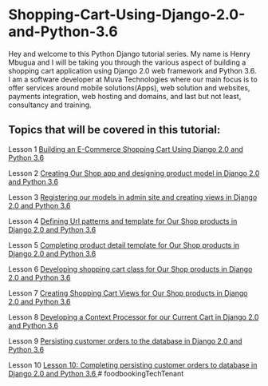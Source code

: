 # Shopping-Cart-Using-Django-2.0-and-Python-3.6

Hey and welcome to this Python Django tutorial series. My name is Henry Mbugua 
and I will be taking you through the various aspect of building a shopping cart application using Django 2.0 
web framework and Python 3.6. I am a software developer at Muva Technologies where our main focus is to offer 
services around mobile solutions(Apps), web solution 
and websites, payments integration, web hosting and domains, and last but not least, consultancy and training.


## Topics that will be covered in this tutorial:

Lesson 1 [Building an E-Commerce Shopping Cart Using Django 2.0 and Python 3.6 ](https://muva.co.ke/blog/lesson-1-building-e-commerce-shopping-cart-using-django-2-0-python-3-6/)

Lesson 2 [Creating Our Shop app and designing product model in Django 2.0 and Python 3.6](http://muva.co.ke/blog/creating-shop-app-designing-product-model-django-2-0-python-3-6/)

Lesson 3 [Registering our models in admin site and creating views in Django 2.0 and Python 3.6 ](http://muva.co.ke/blog/lesson-3registering-models-admin-site-creating-views-django-2-0-python-3-6/)

Lesson 4 [Defining Url patterns and template for Our Shop products in Django 2.0 and Python 3.6](https://muva.co.ke/blog/lesson-4-defining-url-patterns-template-shop-products-django-2-0-python-3-6/)

Lesson 5 [Completing product detail template for Our Shop products in Django 2.0 and Python 3.6 ](https://muva.co.ke/blog/completing-product-detail-template-shop-products-django-2-0-python-3-6/)

Lesson 6 [Developing shopping cart class for Our Shop products in Django 2.0 and Python 3.6 ](https://muva.co.ke/blog/developing-shopping-cart-class-shop-products-django-2-0-python-3-6/)

Lesson 7 [Creating Shopping Cart Views for Our Shop products in Django 2.0 and Python 3.6 ](https://muva.co.ke/blog/creating-shopping-cart-views-shop-products-django-2-0-python-3-6/)

Lesson 8 [Developing a Context Processor for our Current Cart in Django 2.0 and Python 3.6 ](http://muva.co.ke/blog/lesson-8-developing-context-processor-current-cart-django-2-0-python-3-6/)

Lesson 9 [Persisting customer orders to the database in Django 2.0 and Python 3.6](http://muva.co.ke/blog/lesson-9-persisting-customer-orders-database-django-2-0-python-3-6/)

Lesson 10 [Lesson 10: Completing persisting customer orders to database in Django 2.0 and Python 3.6 ](http://muva.co.ke/blog/lesson-10-completing-persisting-customer-orders-database-django-2-0-python-3-6/)# foodbookingTechTenant
